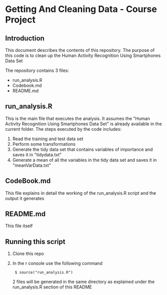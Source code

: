 # Getting And Cleaning Data - Course Project

## Introduction

This document describes the contents of this repository. The purpose of this code is to clean up the Human Activity Recognition Using Smartphones Data Set

The repository contains 3 files:

* run_analysis.R
* Codebook.md
* README.md

## run_analysis.R
This is the main file that executes the analysis. It assumes the "Human Activity Recognition Using Smartphones Data Set" is already available in the current folder. The steps executed by the code includes:

1. Read the training and test data set
2. Perform some transformations
3. Generate the tidy data set that contains variables of importance and saves it in "tidydata.txt"
4. Generate a mean of all the variables in the tidy data set and saves it in "meanVarData.txt"

## CodeBook.md
This file explains in detail the working of the run_analysis.R script and the output it generates

## README.md
This file itself

## Running this script
1. Clone this repo
2. In the r console use the following command

        $ source("run_analysis.R")

   2 files will be generated in the same directory as explained under the run_analysis.R section of this README